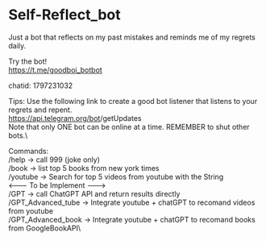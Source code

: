 # Self-Reflect_bot
Just a bot that reflects on my past mistakes and reminds me of my regrets daily. 

Try the bot!\
https://t.me/goodboi_botbot

chatid:
1797231032

Tips:
Use the following link to create a good bot listener that listens to your regrets and repent.\
https://api.telegram.org/bot<Token>/getUpdates\
Note that only ONE bot can be online at a time. REMEMBER to shut other bots.\

Commands:\
/help -> call 999 (joke only)\
/book -> list top 5 books from new york times\
/youtube <String> -> Search for top 5 videos from youtube with the String\
<--- To be Implement --->\
/GPT <String> -> call ChatGPT API and return results directly\
/GPT_Advanced_tube <String> -> Integrate youtube + chatGPT to recomand videos from youtube\
/GPT_Advanced_book <String> -> Integrate youtube + chatGPT to recomand books from GoogleBookAPI\

